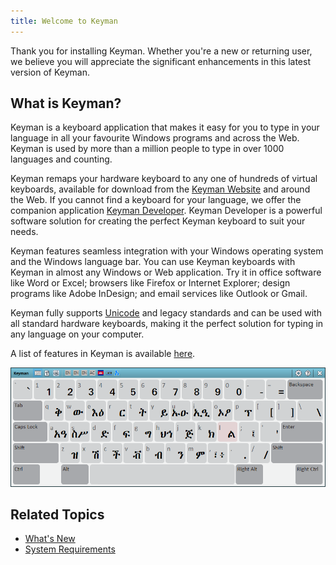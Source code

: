```yaml
---
title: Welcome to Keyman
---
```


Thank you for installing Keyman. Whether you're a new or returning user,
we believe you will appreciate the significant enhancements in this
latest version of Keyman.

## What is Keyman?

Keyman is a keyboard application that makes it easy for you to type in
your language in all your favourite Windows programs and across the Web.
Keyman is used by more than a million people to type in over 1000
languages and counting.

Keyman remaps your hardware keyboard to any one of hundreds of virtual
keyboards, available for download from the [Keyman
Website](https://keyman.com/) and around the Web. If you cannot find a
keyboard for your language, we offer the companion application [Keyman
Developer](https://keyman.com/developer/). Keyman Developer is a
powerful software solution for creating the perfect Keyman keyboard to
suit your needs.

Keyman features seamless integration with your Windows operating system
and the Windows language bar. You can use Keyman keyboards with Keyman
in almost any Windows or Web application. Try it in office software like
Word or Excel; browsers like Firefox or Internet Explorer; design
programs like Adobe InDesign; and email services like Outlook or Gmail.

Keyman fully supports [Unicode](https://www.unicode.org/) and legacy
standards and can be used with all standard hardware keyboards, making
it the perfect solution for typing in any language on your computer.

A list of features in Keyman is available [here](whatsnew).

![](../desktop_images/osk_keyboard.png)

## Related Topics

-   [What's New](whatsnew)
-   [System Requirements](requirements)
